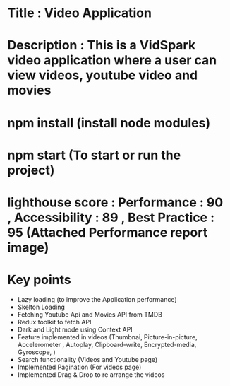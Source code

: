 # Title : Video Application

# Description : This is a VidSpark video application where a user can view videos, youtube video and movies

# npm install (install node modules)

# npm start (To start or run the project)

# lighthouse score : Performance : 90 , Accessibility : 89 , Best Practice : 95 (Attached Performance report image)

# Key points

- Lazy loading (to improve the Application performance)
- Skelton Loading
- Fetching Youtube Api and Movies API from TMDB
- Redux toolkit to fetch API
- Dark and Light mode using Context API
- Feature implemented in videos (Thumbnai, Picture-in-picture, Accelerometer , Autoplay, Clipboard-write, Encrypted-media, Gyroscope, )
- Search functionality (Videos and Youtube page)
- Implemented Pagination (For videos page)
- Implemented Drag & Drop to re arrange the videos
